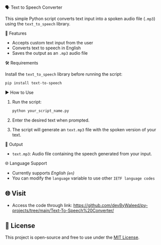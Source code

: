 🗣 Text to Speech Converter

This simple Python script converts text input into a spoken audio file (`.mp3`) using the `text_to_speech` library.

🔧 Features

- Accepts custom text input from the user
- Converts text to speech in English
- Saves the output as an `.mp3` audio file

🛠 Requirements

Install the `text_to_speech` library before running the script:

```bash
pip install text-to-speech
```

▶ How to Use

1. Run the script:
   ```bash
   python your_script_name.py
   ```
   
2. Enter the desired text when prompted.
3. The script will generate an `text.mp3` file with the spoken version of your text.

📂 Output

- `text.mp3`: Audio file containing the speech generated from your input.

🌐 Language Support

- Currently supports *English (`en`)*
- You can modify the `language` variable to use other `IETF language codes`


## 🌐 Visit

- Access the code through link:
https://github.com/devByWaleed/py-projects/tree/main/Text-To-Speech%20Converter/


## 📜 License

This project is open-source and free to use under the [MIT License](https://opensource.org/licenses/MIT).